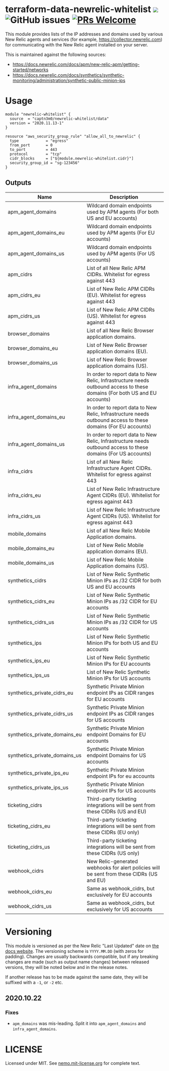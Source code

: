 # terraform-data-newrelic-whitelist ![](https://img.shields.io/badge/license-MIT-blue.svg) ![GitHub issues](https://img.shields.io/github/issues/captn3m0/terraform-data-newrelic-whitelist) [![PRs Welcome](https://img.shields.io/badge/PRs-welcome-brightgreen.svg?style=flat-square)](http://makeapullrequest.com)

This module provides lists of the IP addresses and domains used by various New Relic agents and services (for example, https://collector.newrelic.com) for communicating with the New Relic agent installed on your server.

This is maintained against the following sources:

- https://docs.newrelic.com/docs/apm/new-relic-apm/getting-started/networks
- https://docs.newrelic.com/docs/synthetics/synthetic-monitoring/administration/synthetic-public-minion-ips

# Usage

```hcl
module "newrelic-whitelist" {
  source  = "captn3m0/newrelic-whitelist/data"
  version = "2020.11.13-1"
}

resource "aws_security_group_rule" "allow_all_to_newrelic" {
  type            = "egress"
  from_port       = 0
  to_port         = 443
  protocol        = "tcp"
  cidr_blocks     = ["${module.newrelic-whitelist.cidr}"]
  security_group_id = "sg-123456"
}
```

## Outputs

| Name | Description |
|------|-------------|
| apm\_agent\_domains | Wildcard domain endpoints used by APM agents (For both US and EU accounts) |
| apm\_agent\_domains\_eu | Wildcard domain endpoints used by APM agents (For EU accounts) |
| apm\_agent\_domains\_us | Wildcard domain endpoints used by APM agents (For US accounts) |
| apm\_cidrs | List of all New Relic APM CIDRs. Whitelist for egress against 443 |
| apm\_cidrs\_eu | List of New Relic APM CIDRs (EU). Whitelist for egress against 443 |
| apm\_cidrs\_us | List of New Relic APM CIDRs (US). Whitelist for egress against 443 |
| browser\_domains | List of all New Relic Browser application domains. |
| browser\_domains\_eu | List of New Relic Browser application domains (EU). |
| browser\_domains\_us | List of New Relic Browser application domains (US). |
| infra\_agent\_domains | In order to report data to New Relic, Infrastructure needs outbound access to these domains (For both US and EU accounts) |
| infra\_agent\_domains\_eu | In order to report data to New Relic, Infrastructure needs outbound access to these domains (For EU accounts) |
| infra\_agent\_domains\_us | In order to report data to New Relic, Infrastructure needs outbound access to these domains (For US accounts) |
| infra\_cidrs | List of all New Relic Infrastructure Agent CIDRs. Whitelist for egress against 443 |
| infra\_cidrs\_eu | List of New Relic Infrastructure Agent CIDRs (EU). Whitelist for egress against 443 |
| infra\_cidrs\_us | List of New Relic Infrastructure Agent CIDRs (US). Whitelist for egress against 443 |
| mobile\_domains | List of all New Relic Mobile Application domains. |
| mobile\_domains\_eu | List of New Relic Mobile application domains (EU). |
| mobile\_domains\_us | List of New Relic Mobile Application domains (US). |
| synthetics\_cidrs | List of New Relic Synthetic Minion IPs as /32 CIDR for both US and EU accounts |
| synthetics\_cidrs\_eu | List of New Relic Synthetic Minion IPs as /32 CIDR for EU accounts |
| synthetics\_cidrs\_us | List of New Relic Synthetic Minion IPs as /32 CIDR for US accounts |
| synthetics\_ips | List of New Relic Synthetic Minion IPs for both US and EU accounts |
| synthetics\_ips\_eu | List of New Relic Synthetic Minion IPs for EU accounts |
| synthetics\_ips\_us | List of New Relic Synthetic Minion IPs for US accounts |
| synthetics\_private\_cidrs\_eu | Synthetic Private Minion endpoint IPs as CIDR ranges for EU accounts |
| synthetics\_private\_cidrs\_us | Synthetic Private Minion endpoint  IPs as CIDR ranges for US accounts |
| synthetics\_private\_domains\_eu | Synthetic Private Minion endpoint Domains for EU accounts |
| synthetics\_private\_domains\_us | Synthetic Private Minion endpoint  Domains for US accounts |
| synthetics\_private\_ips\_eu | Synthetic Private Minion endpoint  IPs for eu accounts |
| synthetics\_private\_ips\_us | Synthetic Private Minion endpoint IPs for US accounts |
| ticketing\_cidrs | Third-party ticketing integrations will be sent from these CIDRs (US and EU) |
| ticketing\_cidrs\_eu | Third-party ticketing integrations will be sent from these CIDRs (EU only) |
| ticketing\_cidrs\_us | Third-party ticketing integrations will be sent from these CIDRs (US only) |
| webhook\_cidrs | New Relic-generated webhooks for alert policies will be sent from these CIDRs (US and EU) |
| webhook\_cidrs\_eu | Same as webhook\_cidrs, but exclusively for EU accounts |
| webhook\_cidrs\_us | Same as webhook\_cidrs, but exclusively for US accounts |

# Versioning

This module is versioned as per the New Relic "Last Updated" date on [the docs website](https://docs.newrelic.com/docs/apm/new-relic-apm/getting-started/networks). The versioning scheme is `YYYY.MM.DD` (with zeros for padding). Changes are usually backwards compatible, but if any breaking changes are made (such as output name changes) between released versions, they will be noted below and in the release notes.

If another release has to be made against the same date, they will be suffixed with a `-1`, or `-2` etc.

## 2020.10.22

### Fixes

- `apm_domains` was mis-leading. Split it into `apm_agent_domains` and `infra_agent_domains`.

# LICENSE

Licensed under MIT. See [nemo.mit-license.org](https://nemo.mit-license.org/) for complete text.
